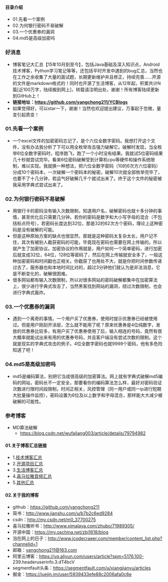 #### 目录介绍
- 01.先看一个案例
- 02.为何银行密码不易破解
- 03.一个优惠券的漏洞
- 04.md5是高级加密吗




### 好消息
- 博客笔记大汇总【15年10月到至今】，包括Java基础及深入知识点，Android技术博客，Python学习笔记等等，还包括平时开发中遇到的bug汇总，当然也在工作之余收集了大量的面试题，长期更新维护并且修正，持续完善……开源的文件是markdown格式的！同时也开源了生活博客，从12年起，积累共计N篇[近100万字，陆续搬到网上]，转载请注明出处，谢谢！所有博客陆续更新到GitHub上！
- **链接地址：https://github.com/yangchong211/YCBlogs**
- 如果觉得好，可以star一下，谢谢！当然也欢迎提出建议，万事起于忽微，量变引起质变！



### 01.先看一个案例
- 一个excel文件的加密密码忘记了，是个六位全数字密码。我想打开这个文件，没有办法我分析了下可以用全枚举攻击强力破解它。破解时发现，当全枚举6位全数字密码时，程序跑飞，跑了一个小时没有结果。我就试5位密码结果几十秒就尝试完毕。看来6位密码破解受到计算机cpu等硬件和操作系统限制，难以实现。我就换一种想法，把六位全数字密码（10的6次方六位密码）分成10个密码本，一次破解一个密码本的秘密。破解10次就全部枚举完毕了，也要不了十几分钟，若运气好破解几千个就试出来了。终于这个文件的秘密被我采用字典式尝试出来了。



### 02.为何银行密码不易破解
- 用银行卡的密码没有输入次数限制，知道用户名，破解密码也就十多分钟的事情，甚至优化后只需要几分钟。若你的密码是数字和大小写字母的混合（不包括标点符号），若密码长度达到32位，那是32的62次方个密码，理论上这种密码是没有破解的可能。
- 但是这种原始方案的缺点也很显然，那就是这种密码太复杂太长，用户记不住，其次有被别人截获密码的可能，毕竟现在密码也需要在网上传输的。所以就产生了加密协议。加密协议的作用就是，用户如何一个简单密码，进行加密后就变成32位，64位，128位等密码了，然后在网上传输就安全多了，一般这种加密密码和时间戳也正相关。你截获了也用处不大，就是你把时间参数传递过去了，服务器也和本地时间比对的，超过3分钟他们就认为是非法消息，它是不断变化的，破解很困难。
- 很多网站都有输入次数限制，所以对很多网站的密码破解都集中在加密算法上，很少进行字典式攻击了，当然黑客找到网站的漏洞，绕过次数限制，也会进行字典式轰炸。 


### 03.一个优惠券的漏洞
- 遇到一个离奇的事情。一个用户买了优惠券，使用时提示优惠券已经被使用过。但是用户刚刮开涂层，怎么就不能用了呢？原来优惠券是4位纯数字，发放的优惠券比较多，有用户买了优惠券使用了后，输入相连的号码，竟然有很大概率就能试出来有用的优惠券号码，并且客户端没有尝试次数的限制。这个就是现实的字典式攻击的例子。4位全数字密码也就9999个密码，他有多危险知道了吧！ 


### 04.md5是高级加密吗
- md5是编码算法，别把它当成很高级的加密算法。网上就有字典式破解md5编码的网站，密码长不一定安全，那要看你的编码算法怎么样，最好对密码验证次数进行限时间段限制，时间正相关，风控管理（同一用户或同一ip进行短期大批量操作监控），密码设置为6位及以上数字和字母混合，那样能大大减少被破解的可能性。


### 参考博客
- MD算法破解
    - https://blog.csdn.net/wufaliang003/article/details/79794982




#### 01.关于博客汇总链接
- 1.[技术博客汇总](https://www.jianshu.com/p/614cb839182c)
- 2.[开源项目汇总](https://blog.csdn.net/m0_37700275/article/details/80863574)
- 3.[生活博客汇总](https://blog.csdn.net/m0_37700275/article/details/79832978)
- 4.[喜马拉雅音频汇总](https://www.jianshu.com/p/f665de16d1eb)
- 5.[其他汇总](https://www.jianshu.com/p/53017c3fc75d)



#### 02.关于我的博客
- github：https://github.com/yangchong211
- 简书：http://www.jianshu.com/u/b7b2c6ed9284
- csdn：http://my.csdn.net/m0_37700275
- 喜马拉雅听书：http://www.ximalaya.com/zhubo/71989305/
- 开源中国：https://my.oschina.net/zbj1618/blog
- 泡在网上的日子：http://www.jcodecraeer.com/member/content_list.php?channelid=1
- 邮箱：yangchong211@163.com
- 阿里云博客：https://yq.aliyun.com/users/article?spm=5176.100- 239.headeruserinfo.3.dT4bcV
- segmentfault头条：https://segmentfault.com/u/xiangjianyu/articles
- 掘金：https://juejin.im/user/5939433efe88c2006afa0c6e






